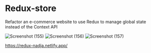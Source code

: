 # Redux-store

Refactor an e-commerce website to use Redux to manage global state instead of the Context API


![Screenshot (155)](https://user-images.githubusercontent.com/79078061/129196710-3657d3e2-8e13-4bbb-b34a-535e798e2d32.png)
![Screenshot (156)](https://user-images.githubusercontent.com/79078061/129196719-c1ae6566-c16e-4ccd-9ea8-4759e9d9e762.png)
![Screenshot (157)](https://user-images.githubusercontent.com/79078061/129196724-25e22ad1-b3b2-4abc-98f2-82f38d6df6ab.png)


https://redux-nadja.netlify.app/
